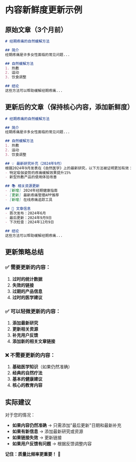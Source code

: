 # 内容新鲜度更新示例

## 原始文章（3个月前）
```markdown
# 经期疼痛的自然缓解方法

## 简介
经期疼痛是许多女性面临的常见问题...

## 自然缓解方法
1. 热敷
2. 运动
3. 饮食调整

## 结论
这些方法可以帮助缓解经期疼痛...
```

## 更新后的文章（保持核心内容，添加新鲜度）
```markdown
# 经期疼痛的自然缓解方法

## 简介
经期疼痛是许多女性面临的常见问题...

## 自然缓解方法
1. 热敷
2. 运动
3. 饮食调整

## 💡 最新研究补充（2024年9月）
根据2024年9月发表在《自然医学》上的最新研究，以下方法被证明更加有效：
- 特定瑜伽姿势的疼痛缓解效果提升15%
- 新型热敷产品的使用体验改善

## 📚 相关资源更新
- [新增] 2024年经期健康指南
- [更新] 最新疼痛管理APP推荐
- [新增] 在线疼痛追踪工具

## 📅 文章信息
- 首次发布：2024年6月
- 最后更新：2024年9月9日
- 下次检查：2024年12月9日

## 结论
这些方法可以帮助缓解经期疼痛...
```

## 更新策略总结

### ✅ 需要更新的内容：
1. **过时的统计数据**
2. **失效的链接**
3. **过期的产品信息**
4. **过时的医学建议**

### ✅ 可以轻微更新的内容：
1. **添加最新研究**
2. **更新相关资源**
3. **补充用户反馈**
4. **添加新的相关文章链接**

### ❌ 不需要更新的内容：
1. **基础医学知识**（如果仍然准确）
2. **经典的自然疗法**
3. **基本的健康建议**
4. **核心的教育内容**

## 实际建议

对于您的情况：
- **如果内容仍然准确** → 只需添加"最后更新"日期和最新补充
- **如果有新信息** → 添加最新研究或资源
- **如果链接失效** → 更新链接
- **如果用户反馈有问题** → 根据反馈调整内容

**记住：质量比频率更重要！** 🎯
